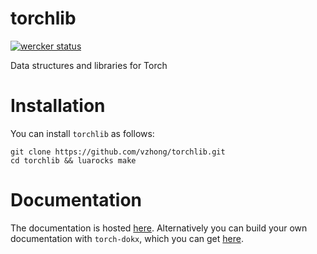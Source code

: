 torchlib
====================

[![wercker status](https://app.wercker.com/status/c7bd97d06535598d96937e0cf5ace629/m "wercker status")](https://app.wercker.com/project/bykey/c7bd97d06535598d96937e0cf5ace629)

Data structures and libraries for Torch

# Installation

You can install `torchlib` as follows:

```
git clone https://github.com/vzhong/torchlib.git
cd torchlib && luarocks make
```

# Documentation

The documentation is hosted [here](http://www.victorzhong.com/torchlib/torchlib/index.html).
Alternatively you can build your own documentation with `torch-dokx`, which you can get [here](https://github.com/deepmind/torch-dokx).
